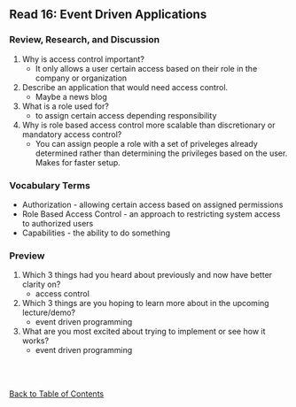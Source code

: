 ## Read 16: Event Driven Applications

### Review, Research, and Discussion

1. Why is access control important?
   - It only allows a user certain access based on their role in the company or organization
1. Describe an application that would need access control.
   - Maybe a news blog
1. What is a role used for?
   - to assign certain access depending responsibility
1. Why is role based access control more scalable than discretionary or mandatory access control?
   - You can assign people a role with a set of priveleges already determined rather than determining the privileges based on the user. Makes for faster setup.

### Vocabulary Terms

- Authorization - allowing certain access based on assigned permissions
- Role Based Access Control - an approach to restricting system access to authorized users
- Capabilities - the ability to do something

### Preview

1. Which 3 things had you heard about previously and now have better clarity on?
   - access control
1. Which 3 things are you hoping to learn more about in the upcoming lecture/demo?
   - event driven programming
1. What are you most excited about trying to implement or see how it works?
   - event driven programming

<br>
<br>

[Back to Table of Contents](README.md)
